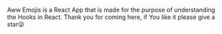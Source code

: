Aww Emojis is a React App that is made for the purpose of understanding the Hooks in React. Thank you for coming here, if You like it please give a star😜
